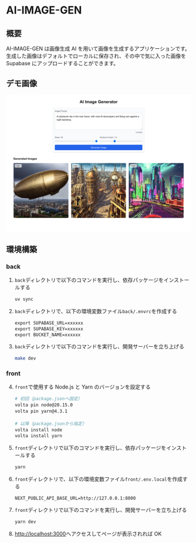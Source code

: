 # AI-IMAGE-GEN

## 概要

AI-IMAGE-GEN は画像生成 AI を用いて画像を生成するアプリケーションです。
生成した画像はデフォルトでローカルに保存され、その中で気に入った画像を Supabase にアップロードすることができます。

## デモ画像

![demo](/images/demo.png)

## 環境構築

### back

1. `back`ディレクトリで以下のコマンドを実行し、依存パッケージをインストールする

   ```bash
   uv sync
   ```

2. `back`ディレクトリで、以下の環境変数ファイル`back/.envrc`を作成する

   ```
   export SUPABASE_URL=xxxxxx
   export SUPABASE_KEY=xxxxxx
   export BUCKET_NAME=xxxxxx
   ```

3. `back`ディレクトリで以下のコマンドを実行し、開発サーバーを立ち上げる
   ```bash
   make dev
   ```

### front

4. `front`で使用する Node.js と Yarn のバージョンを設定する

   ```bash
   # 初回（package.jsonへ固定）
   volta pin node@20.15.0
   volta pin yarn@4.3.1

   # 以降（package.jsonから指定）
   volta install node
   volta install yarn
   ```

5. `front`ディレクトリで以下のコマンドを実行し、依存パッケージをインストールする

   ```bash
   yarn
   ```

6. `front`ディレクトリで、以下の環境変数ファイル`front/.env.local`を作成する

   ```
   NEXT_PUBLIC_API_BASE_URL=http://127.0.0.1:8000
   ```

7. `front`ディレクトリで以下のコマンドを実行し、開発サーバーを立ち上げる

   ```bash
   yarn dev
   ```

8. [http://localhost:3000](http://localhost:3000)へアクセスしてページが表示されれば OK
